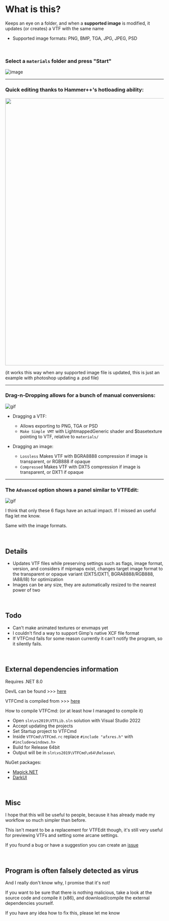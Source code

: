 # What is this?

Keeps an eye on a folder, and when a **supported image** is modified, it updates (or creates) a VTF with the same name

- Supported image formats: PNG, BMP, TGA, JPG, JPEG, PSD

<br />


### Select a `materials` folder and press "Start"

![image](https://github.com/NvC-DmN-CH/AutoVTF/assets/56874047/0bb94b08-fbec-4dde-8e87-cfd8e6bd28f8)


---
### Quick editing thanks to Hammer++'s hotloading ability:
<img src="https://cdn.discordapp.com/attachments/1131362438227431428/1231853010662195270/update_new.gif?ex=66275404&is=66260284&hm=95074a4cfe90033fd262d627c2f443daea4978ebbcf4d3e0f028c315aa094e5f&" width="850"/>

(it works this way when any supported image file is updated, this is just an example with photoshop updating a .psd file)

---

### Drag-n-Dropping allows for a bunch of manual conversions:

![gif](https://github.com/NvC-DmN-CH/AutoVTF/assets/56874047/6edd8f1d-fb10-42ff-ba77-b2c9fc793d0e)

- Dragging a VTF:
  - Allows exporting to PNG, TGA or PSD
  - `Make Simple VMT` with LightmappedGeneric shader and $basetexture pointing to VTF, relative to `materials/`


- Dragging an image:
  - `Lossless` Makes VTF with BGRA8888 compression if image is transparent, or RGB888 if opaque
  - `Compressed` Makes VTF with DXT5 compression if image is transparent, or DXT1 if opaque

---

### The `Advanced` option shows a panel similar to VTFEdit:
![gif](https://github.com/NvC-DmN-CH/AutoVTF/assets/56874047/a75e51e1-1ee2-48db-93ec-2617cd65c6df)



I think that only these 6 flags have an actual impact. If I missed an useful flag let me know.

Same with the image formats.

<br />

## Details
- Updates VTF files while preserving settings such as flags, image format, version, and considers if mipmaps exist, changes target image format to the transparent or opaque variant (DXT5/DXT1, BGRA8888/RGB888, IA88/I8) for optimization
- Images can be any size, they are automatically resized to the nearest power of two



<br />

## Todo
+ Can't make animated textures or envmaps yet
+ I couldn't find a way to support Gimp's native XCF file format
+ If VTFCmd fails for some reason currently it can't notify the program, so it silently fails.

<br />

## External dependencies information
Requires .NET 8.0

DevIL can be found >>> [here](https://sourceforge.net/projects/openil/files/DevIL%20Win32%20and%20Win64/DevIL-EndUser-x64-1.8.0.zip/download?use_mirror=phoenixnap)

VTFCmd is compiled from >>> [here](https://github.com/Sky-rym/VTFEdit-Reloaded)

How to compile VTFCmd: (or at least how I managed to compile it)
- Open `sln\vs2019\VTFLib.sln` solution with Visual Studio 2022
- Accept updating the projects
- Set Startup project to VTFCmd
- Inside `VTFCmd\VTFCmd.rc` replace `#include "afxres.h"` with `#include<windows.h>`
- Build for Release 64bit
- Output will be in `sln\vs2019\VTFCmd\x64\Release\`

NuGet packages:
- [Magick.NET](https://github.com/dlemstra/Magick.NET)
- [DarkUI](https://github.com/RobinPerris/DarkUI)

<br />

## Misc
I hope that this will be useful to people, because it has already made my workflow so much simpler than before.

This isn't meant to be a replacement for VTFEdit though, it's still very useful for previewing VTFs and setting some arcane settings.

If you found a bug or have a suggestion you can create an [issue](https://github.com/NvC-DmN-CH/AutoVTF/issues)

<br />

## Program is often falsely detected as virus
And I really don't know why, I promise that it's not!

If you want to be sure that there is nothing malicious, take a look at the source code and compile it (x86), and download/compile the external dependencies yourself.

If you have any idea how to fix this, please let me know
